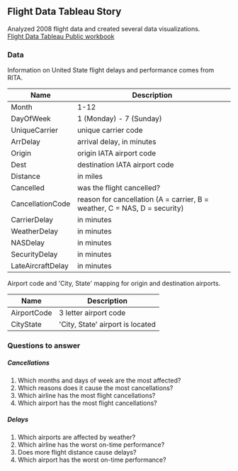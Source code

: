 ## Flight Data Tableau Story

Analyzed 2008 flight data and created several data visualizations.  
[Flight Data Tableau Public workbook](https://public.tableau.com/views/FlightDataModified/FlightDataAnalysis)

### Data

Information on United State flight delays and performance comes from RITA.

Name | Description
------------ | -------------
Month|1-12
DayOfWeek|1 (Monday) - 7 (Sunday)
UniqueCarrier|unique carrier code
ArrDelay|arrival delay, in minutes
Origin|origin IATA airport code
Dest|destination IATA airport code
Distance|in miles
Cancelled|was the flight cancelled?
CancellationCode|reason for cancellation (A = carrier, B = weather, C = NAS, D = security)
CarrierDelay|in minutes
WeatherDelay|in minutes
NASDelay|in minutes
SecurityDelay|in minutes
LateAircraftDelay|in minutes

Airport code and 'City, State' mapping for origin and destination airports.

Name | Description
------------ | -------------
AirportCode|3 letter airport code
CityState|'City, State' airport is located

### Questions to answer

##### Cancellations
1.	Which months and days of week are the most affected?
2.	Which reasons does it cause the most cancellations?
3.	Which airline has the most flight cancellations?
4.	Which airport has the most flight cancellations?

##### Delays
1.	Which airports are affected by weather?
2.	Which airline has the worst on-time performance?
3.	Does more flight distance cause delays?
4.	Which airport has the worst on-time performance?
